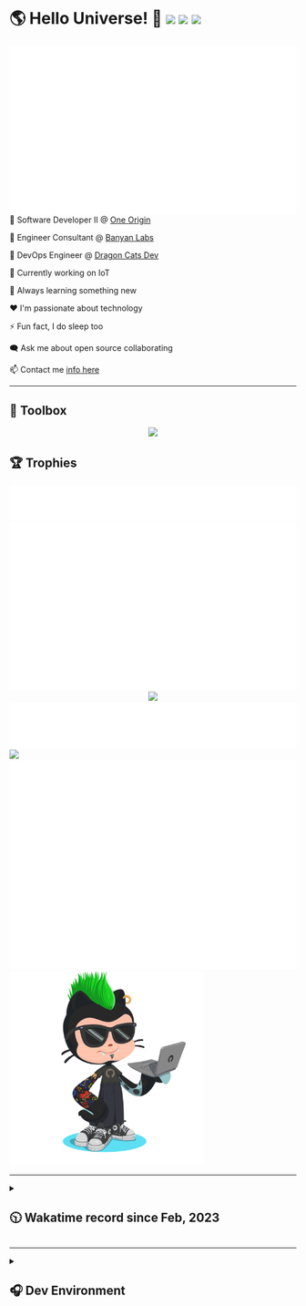 <h1>🌎 Hello Universe! 👋
<img src='https://wakatime.com/badge/user/a61fe4dd-5464-48ee-825a-134d74f90884.svg?style=flat-square'>
<img src='https://api.visitorbadge.io/api/visitors?path=https%3A%2F%2Fgithub.com%2Fjmclain-origin&countColor=&style=flat-square' height='22'>
<img src='https://img.shields.io/github/followers/jmclain-origin?label=Followers&style=flat-square' height='22'>
</h1>

<img align='right' src='./assets/metrics.base.svg'>

💼 Software Developer II @ [One Origin](https://oneorigin.us/)

💼 Engineer Consultant @ [Banyan Labs](https://banyanlabs.io/)

💼 DevOps Engineer @ [Dragon Cats Dev](https://DragonCats.dev/ "visit")

🔭 Currently working on IoT

🌱 Always learning something new

❤️ I'm passionate about technology

⚡ Fun fact, I do sleep too

🗨️ Ask me about open source collaborating

📫 Contact me [info here](https://www.joshmclain.com/#contact)

---

## 🧰 Toolbox

<p align="center">
  <a href="https://skillicons.dev">
    <img src="https://skillicons.dev/icons?i=md,html,css,js,regex,sass,tailwind,ts,react,styledcomponents,redux,next,gatsby,remix,vue,nuxt,nodejs,express,mongodb,jest,webpack,vite,rollup,docker,nginx,aws,heroku,vercel,netlify,linux,bash,powershell,vim,git,githubactions,github,gitlab,vscode,idea,maven,gradle,java,spring&theme=dark" />
  </a>
</p>

## 🏆 Trophies

<div align='center'>
<img src='./assets/metrics.plugin.achievements.compact.svg'>
<img src='./assets/metrics.plugin.habits.charts.svg'>
<img src='https://github-profile-trophy.vercel.app/?username=jmclain-origin&theme=darkhub&no-frame=true&margin-w=10'>
</div>

<div align=''>
<img src='./assets/metrics.plugin.habits.facts.svg'>
<img src='https://streak-stats.demolab.com?user=jmclain-origin&theme=dark' width='340'>
<div>
</div>

<img src='./assets/metrics.plugin.wakatime.svg'>
<img src='./assets/octocat.png' width='340'>
<!-- <img src='./assets/metrics.plugin.code.svg'> -->
</div>

---

<details>
<summary>

## 🕥 Wakatime record since Feb, 2023

</summary>

<!--START_SECTION:waka-->
![Code Time](http://img.shields.io/badge/Code%20Time-470%20hrs%2022%20mins-blue)

![Profile Views](http://img.shields.io/badge/Profile%20Views-0-blue)

**🐱 My GitHub Data** 

> 📦 136.4 kB Used in GitHub's Storage 
 > 
> 🏆 652 Contributions in the Year 2023
 > 
> 🚫 Not Opted to Hire
 > 
> 📜 21 Public Repositories 
 > 
> 🔑 25 Private Repositories 
 > 
**I'm an Early 🐤** 

```text
🌞 Morning                2682 commits        ██████░░░░░░░░░░░░░░░░░░░   24.45 % 
🌆 Daytime                3920 commits        █████████░░░░░░░░░░░░░░░░   35.74 % 
🌃 Evening                2909 commits        ███████░░░░░░░░░░░░░░░░░░   26.52 % 
🌙 Night                  1457 commits        ███░░░░░░░░░░░░░░░░░░░░░░   13.28 % 
```
📅 **I'm Most Productive on Monday** 

```text
Monday                   2475 commits        ██████░░░░░░░░░░░░░░░░░░░   22.57 % 
Tuesday                  1923 commits        ████░░░░░░░░░░░░░░░░░░░░░   17.53 % 
Wednesday                1718 commits        ████░░░░░░░░░░░░░░░░░░░░░   15.66 % 
Thursday                 984 commits         ██░░░░░░░░░░░░░░░░░░░░░░░   08.97 % 
Friday                   1626 commits        ████░░░░░░░░░░░░░░░░░░░░░   14.82 % 
Saturday                 1355 commits        ███░░░░░░░░░░░░░░░░░░░░░░   12.35 % 
Sunday                   887 commits         ██░░░░░░░░░░░░░░░░░░░░░░░   08.09 % 
```


📊 **This Week I Spent My Time On** 

```text
🕑︎ Time Zone: America/Phoenix

💬 Programming Languages: 
TypeScript               5 hrs 35 mins       ████████████████░░░░░░░░░   65.95 % 
JavaScript               1 hr 1 min          ███░░░░░░░░░░░░░░░░░░░░░░   12.00 % 
Java                     28 mins             █░░░░░░░░░░░░░░░░░░░░░░░░   05.54 % 
YAML                     25 mins             █░░░░░░░░░░░░░░░░░░░░░░░░   04.97 % 
CSS                      16 mins             █░░░░░░░░░░░░░░░░░░░░░░░░   03.14 % 

🔥 Editors: 
IntelliJ                 7 hrs 25 mins       ██████████████████████░░░   87.48 % 
VS Code                  1 hr 3 mins         ███░░░░░░░░░░░░░░░░░░░░░░   12.52 % 

💻 Operating System: 
Mac                      8 hrs 10 mins       ████████████████████████░   96.36 % 
Windows                  18 mins             █░░░░░░░░░░░░░░░░░░░░░░░░   03.64 % 
```

**I Mostly Code in JavaScript** 

```text
TypeScript               16 repos            ███████░░░░░░░░░░░░░░░░░░   28.57 % 
CSS                      4 repos             ██░░░░░░░░░░░░░░░░░░░░░░░   07.14 % 
Java                     3 repos             █░░░░░░░░░░░░░░░░░░░░░░░░   05.36 % 
Dockerfile               1 repo              ░░░░░░░░░░░░░░░░░░░░░░░░░   01.79 % 
Vue                      1 repo              ░░░░░░░░░░░░░░░░░░░░░░░░░   01.79 % 
```




 Last Updated on 25/07/2023 18:39:15 UTC
<!--END_SECTION:waka-->

</details>

---

<details>
<summary>

## 🎧 Dev Environment

</summary>

> ### _I'm not a player 🐱 I just code a lot..._

<div align='center'>
<img src='https://spotify-github-profile.vercel.app/api/view?uid=31knnovcfatt7mqmu6yaa5htulxi&cover_image=true&theme=default&show_offline=false&background_color=121212' width='420'>
<img src='https://spotify-recently-played-readme.vercel.app/api?user=31knnovcfatt7mqmu6yaa5htulxi&width=400&count=10'>
</div>
</details>

<!-- ## Memes

who doesn't love memes?

![obi one](./assets/unfilimar_obi.jpg) -->

<!-- <div align='center'>
<img src='https://www.data-card-for-spotify.com/api/card?user_id=31knnovcfatt7mqmu6yaa5htulxi&hide_playing=1&hide_recents=1&limit=10&custom_title=jmclain-origin%20Spotify%20Data'>
</div> -->
